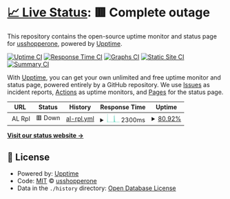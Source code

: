 # [📈 Live Status](https://status.bluenoel.ml): <!--live status--> **🟥 Complete outage**

This repository contains the open-source uptime monitor and status page for [usshopperone](https://status.bluenoel.ml), powered by [Upptime](https://github.com/upptime/upptime).

[![Uptime CI](https://github.com/usshopperone/upptime/workflows/Uptime%20CI/badge.svg)](https://github.com/usshopperone/upptime/actions?query=workflow%3A%22Uptime+CI%22)
[![Response Time CI](https://github.com/usshopperone/upptime/workflows/Response%20Time%20CI/badge.svg)](https://github.com/usshopperone/upptime/actions?query=workflow%3A%22Response+Time+CI%22)
[![Graphs CI](https://github.com/usshopperone/upptime/workflows/Graphs%20CI/badge.svg)](https://github.com/usshopperone/upptime/actions?query=workflow%3A%22Graphs+CI%22)
[![Static Site CI](https://github.com/usshopperone/upptime/workflows/Static%20Site%20CI/badge.svg)](https://github.com/usshopperone/upptime/actions?query=workflow%3A%22Static+Site+CI%22)
[![Summary CI](https://github.com/usshopperone/upptime/workflows/Summary%20CI/badge.svg)](https://github.com/usshopperone/upptime/actions?query=workflow%3A%22Summary+CI%22)

With [Upptime](https://upptime.js.org), you can get your own unlimited and free uptime monitor and status page, powered entirely by a GitHub repository. We use [Issues](https://github.com/usshopperone/upptime/issues) as incident reports, [Actions](https://github.com/usshopperone/upptime/actions) as uptime monitors, and [Pages](https://status.bluenoel.ml) for the status page.

<!--start: status pages-->
<!-- This summary is generated by Upptime (https://github.com/upptime/upptime) -->
<!-- Do not edit this manually, your changes will be overwritten -->
<!-- prettier-ignore -->
| URL | Status | History | Response Time | Uptime |
| --- | ------ | ------- | ------------- | ------ |
| <img alt="" src="https://favicons.githubusercontent.com/null" height="13"> AL Rpl | 🟥 Down | [al-rpl.yml](https://github.com/usshopperone/upptime/commits/HEAD/history/al-rpl.yml) | <details><summary><img alt="Response time graph" src="./graphs/al-rpl/response-time-week.png" height="20"> 2300ms</summary><br><a href="https://status.bluenoel.ml/history/al-rpl"><img alt="Response time 2686" src="https://img.shields.io/endpoint?url=https%3A%2F%2Fraw.githubusercontent.com%2Fusshopperone%2Fupptime%2FHEAD%2Fapi%2Fal-rpl%2Fresponse-time.json"></a><br><a href="https://status.bluenoel.ml/history/al-rpl"><img alt="24-hour response time 690" src="https://img.shields.io/endpoint?url=https%3A%2F%2Fraw.githubusercontent.com%2Fusshopperone%2Fupptime%2FHEAD%2Fapi%2Fal-rpl%2Fresponse-time-day.json"></a><br><a href="https://status.bluenoel.ml/history/al-rpl"><img alt="7-day response time 2300" src="https://img.shields.io/endpoint?url=https%3A%2F%2Fraw.githubusercontent.com%2Fusshopperone%2Fupptime%2FHEAD%2Fapi%2Fal-rpl%2Fresponse-time-week.json"></a><br><a href="https://status.bluenoel.ml/history/al-rpl"><img alt="30-day response time 2918" src="https://img.shields.io/endpoint?url=https%3A%2F%2Fraw.githubusercontent.com%2Fusshopperone%2Fupptime%2FHEAD%2Fapi%2Fal-rpl%2Fresponse-time-month.json"></a><br><a href="https://status.bluenoel.ml/history/al-rpl"><img alt="1-year response time 2686" src="https://img.shields.io/endpoint?url=https%3A%2F%2Fraw.githubusercontent.com%2Fusshopperone%2Fupptime%2FHEAD%2Fapi%2Fal-rpl%2Fresponse-time-year.json"></a></details> | <details><summary><a href="https://status.bluenoel.ml/history/al-rpl">80.92%</a></summary><a href="https://status.bluenoel.ml/history/al-rpl"><img alt="All-time uptime 95.33%" src="https://img.shields.io/endpoint?url=https%3A%2F%2Fraw.githubusercontent.com%2Fusshopperone%2Fupptime%2FHEAD%2Fapi%2Fal-rpl%2Fuptime.json"></a><br><a href="https://status.bluenoel.ml/history/al-rpl"><img alt="24-hour uptime 69.82%" src="https://img.shields.io/endpoint?url=https%3A%2F%2Fraw.githubusercontent.com%2Fusshopperone%2Fupptime%2FHEAD%2Fapi%2Fal-rpl%2Fuptime-day.json"></a><br><a href="https://status.bluenoel.ml/history/al-rpl"><img alt="7-day uptime 80.92%" src="https://img.shields.io/endpoint?url=https%3A%2F%2Fraw.githubusercontent.com%2Fusshopperone%2Fupptime%2FHEAD%2Fapi%2Fal-rpl%2Fuptime-week.json"></a><br><a href="https://status.bluenoel.ml/history/al-rpl"><img alt="30-day uptime 92.81%" src="https://img.shields.io/endpoint?url=https%3A%2F%2Fraw.githubusercontent.com%2Fusshopperone%2Fupptime%2FHEAD%2Fapi%2Fal-rpl%2Fuptime-month.json"></a><br><a href="https://status.bluenoel.ml/history/al-rpl"><img alt="1-year uptime 95.33%" src="https://img.shields.io/endpoint?url=https%3A%2F%2Fraw.githubusercontent.com%2Fusshopperone%2Fupptime%2FHEAD%2Fapi%2Fal-rpl%2Fuptime-year.json"></a></details>

<!--end: status pages-->

[**Visit our status website →**](https://status.bluenoel.ml)

## 📄 License

- Powered by: [Upptime](https://github.com/upptime/upptime)
- Code: [MIT](./LICENSE) © [usshopperone](https://status.bluenoel.ml)
- Data in the `./history` directory: [Open Database License](https://opendatacommons.org/licenses/odbl/1-0/)
